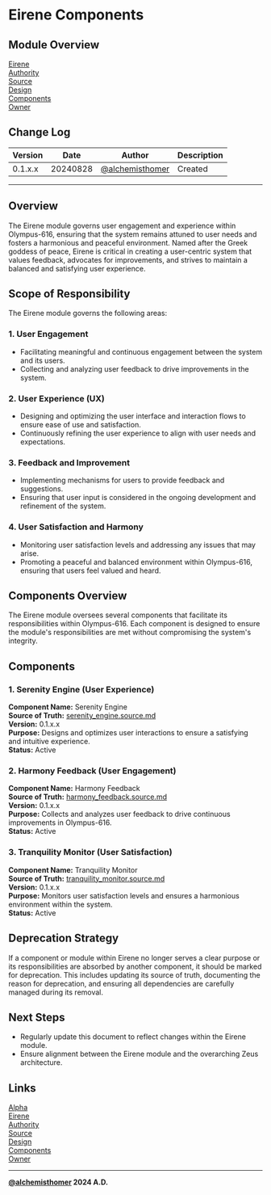 # Eirene Components

## Module Overview
[Eirene](README.md)  
[Authority](../zeus/zeus.components.md)  
[Source](eirene.source.md)  
[Design](eirene.design.md)  
[Components](eirene.components.md)  
[Owner](https://github.com/alchemisthomer)  

## Change Log

| Version   | Date       | Author                                                   | Description   |
|-----------|------------|----------------------------------------------------------|---------------|
| 0.1.x.x   | 20240828   | [@alchemisthomer](https://github.com/alchemisthomer)     | Created       

---

## Overview

The Eirene module governs user engagement and experience within Olympus-616, ensuring that the system remains attuned to user needs and fosters a harmonious and peaceful environment. Named after the Greek goddess of peace, Eirene is critical in creating a user-centric system that values feedback, advocates for improvements, and strives to maintain a balanced and satisfying user experience.

## Scope of Responsibility

The Eirene module governs the following areas:

### 1. **User Engagement**
   - Facilitating meaningful and continuous engagement between the system and its users.
   - Collecting and analyzing user feedback to drive improvements in the system.

### 2. **User Experience (UX)**
   - Designing and optimizing the user interface and interaction flows to ensure ease of use and satisfaction.
   - Continuously refining the user experience to align with user needs and expectations.

### 3. **Feedback and Improvement**
   - Implementing mechanisms for users to provide feedback and suggestions.
   - Ensuring that user input is considered in the ongoing development and refinement of the system.

### 4. **User Satisfaction and Harmony**
   - Monitoring user satisfaction levels and addressing any issues that may arise.
   - Promoting a peaceful and balanced environment within Olympus-616, ensuring that users feel valued and heard.

## Components Overview

The Eirene module oversees several components that facilitate its responsibilities within Olympus-616. Each component is designed to ensure the module's responsibilities are met without compromising the system's integrity.

## Components

### 1. Serenity Engine (User Experience)
   **Component Name:** Serenity Engine  
   **Source of Truth:** [serenity_engine.source.md](../eirene/serenity_engine.source.md)  
   **Version:** 0.1.x.x  
   **Purpose:** Designs and optimizes user interactions to ensure a satisfying and intuitive experience.  
   **Status:** Active

### 2. Harmony Feedback (User Engagement)
   **Component Name:** Harmony Feedback  
   **Source of Truth:** [harmony_feedback.source.md](../eirene/harmony_feedback.source.md)  
   **Version:** 0.1.x.x  
   **Purpose:** Collects and analyzes user feedback to drive continuous improvements in Olympus-616.  
   **Status:** Active

### 3. Tranquility Monitor (User Satisfaction)
   **Component Name:** Tranquility Monitor  
   **Source of Truth:** [tranquility_monitor.source.md](../eirene/tranquility_monitor.source.md)  
   **Version:** 0.1.x.x  
   **Purpose:** Monitors user satisfaction levels and ensures a harmonious environment within the system.  
   **Status:** Active

## Deprecation Strategy

If a component or module within Eirene no longer serves a clear purpose or its responsibilities are absorbed by another component, it should be marked for deprecation. This includes updating its source of truth, documenting the reason for deprecation, and ensuring all dependencies are carefully managed during its removal.

## Next Steps

- Regularly update this document to reflect changes within the Eirene module.
- Ensure alignment between the Eirene module and the overarching Zeus architecture.

## Links
[Alpha](../../README.md)  
[Eirene](README.md)  
[Authority](https://github.com/alchemisthomer)  
[Source](eirene.source.md)  
[Design](eirene.design.md)  
[Components](eirene.components.md)  
[Owner](https://github.com/alchemisthomer)
***
**[@alchemisthomer](https://github.com/alchemisthomer)
2024 A.D.**
